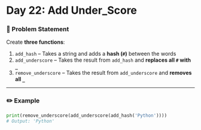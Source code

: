 # Day 22: Add Under_Score


### 🔹 Problem Statement  
Create **three functions**:

1. `add_hash` – Takes a string and adds a **hash (`#`)** between the words  
2. `add_underscore` – Takes the result from `add_hash` and **replaces all `#` with `_`**  
3. `remove_underscore` – Takes the result from `add_underscore` and **removes all `_`**

---

### ✏️ Example

```python
print(remove_underscore(add_underscore(add_hash('Python'))))  
# Output: 'Python'

